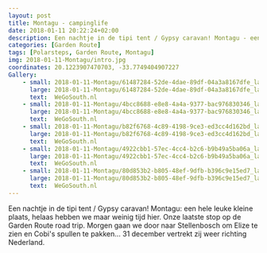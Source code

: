 ```yaml
---
layout: post
title: Montagu - campinglife
date: 2018-01-11 20:22:24+02:00
description: Een nachtje in de tipi tent / Gypsy caravan! Montagu - een hele leuke kleine plaats
categories: [Garden Route]
tags: [Polarsteps, Garden Route, Montagu]
img: 2018-01-11-Montagu/intro.jpg
coordinates: 20.1223907470703, -33.7749404907227
Gallery:
    - small: 2018-01-11-Montagu/61487284-52de-4dae-89df-04a3a8167dfe_large_image.jpg
      large: 2018-01-11-Montagu/61487284-52de-4dae-89df-04a3a8167dfe_large_image.jpg
      text:  WeGoSouth.nl
    - small: 2018-01-11-Montagu/4bcc8688-e8e8-4a4a-9377-bac976830346_large_image.jpg
      large: 2018-01-11-Montagu/4bcc8688-e8e8-4a4a-9377-bac976830346_large_image.jpg
      text:  WeGoSouth.nl
    - small: 2018-01-11-Montagu/b82f6768-4c89-4198-9ce3-ed3cc4d162bd_large_image.jpg
      large: 2018-01-11-Montagu/b82f6768-4c89-4198-9ce3-ed3cc4d162bd_large_image.jpg
      text:  WeGoSouth.nl
    - small: 2018-01-11-Montagu/4922cbb1-57ec-4cc4-b2c6-b9b49a5ba06a_large_image.jpg
      large: 2018-01-11-Montagu/4922cbb1-57ec-4cc4-b2c6-b9b49a5ba06a_large_image.jpg
      text:  WeGoSouth.nl
    - small: 2018-01-11-Montagu/80d853b2-b805-48ef-9dfb-b396c9e15ed7_large_image.jpg
      large: 2018-01-11-Montagu/80d853b2-b805-48ef-9dfb-b396c9e15ed7_large_image.jpg
      text:  WeGoSouth.nl
---
```

Een nachtje in de tipi tent / Gypsy caravan! Montagu:  een hele leuke kleine plaats, helaas hebben we maar weinig tijd hier. Onze laatste stop op de Garden Route road trip. 
Morgen gaan we door naar Stellenbosch om Elize te zien en Cobi's spullen te pakken... 31 december vertrekt zij weer richting Nederland. 